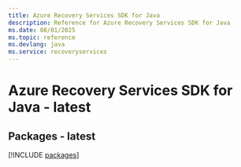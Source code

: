 ```yaml
---
title: Azure Recovery Services SDK for Java
description: Reference for Azure Recovery Services SDK for Java
ms.date: 08/01/2025
ms.topic: reference
ms.devlang: java
ms.service: recoveryservices
---
```

# Azure Recovery Services SDK for Java - latest
## Packages - latest
[!INCLUDE [packages](recovery-services-index.md)]